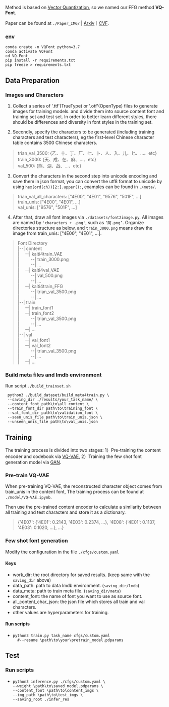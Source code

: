 Method is based on [Vector Quantization](https://arxiv.org/abs/1711.00937), so we named our FFG method **VQ-Font**.

Paper can be found
at ```./Paper_IMG/``` | [Arxiv](https://arxiv.org/abs/2309.00827)｜[CVF](https://openaccess.thecvf.com/content/ICCV2023/papers/Pan_Few_Shot_Font_Generation_Via_Transferring_Similarity_Guided_Global_Style_ICCV_2023_paper.pdf).

### env

```shell
conda create -n VQFont python=3.7
conda activate VQFont
cd VQ-Font
pip install -r requirements.txt
pip freeze > requirements.txt
```

## Data Preparation

### Images and Characters

1) Collect a series of '.ttf'(TrueType) or '.otf'(OpenType) files to generate images for training models. and divide
   them into source content font and training set and test set. In order to better learn different styles, there should
   be differences and diversity in font styles in the training set.

2) Secondly, specify the characters to be generated (including training characters and test characters), eg the
   first-level Chinese character table contains 3500 Chinese characters.

> trian_val_3500: {乙、十、丁、厂、七、卜、人、入、儿、匕、...、etc}  
> train_3000: {天、成、在、麻、...、etc}  
> val_500: {熊、湖、战、...、etc}

3) Convert the characters in the second step into unicode encoding and save them in json format, you can convert the
   utf8 format to unicode by using ```hex(ord(ch))[2:].upper():```, examples can be found in ```./meta/```.

> trian_val_all_characters: ["4E00", "4E01", "9576", "501F", ...]  
> train_unis: ["4E00", "4E01", ...]  
> val_unis: ["9576", "501F", ...]

4) After that, draw all font images via ```./datasets/font2image.py```. All images are named
   by ```'characters + .png'```, such as ```‘阿.png’```.
   Organize directories structure as below, and ```train_3000.png``` means draw the image from
   train_unis: ["4E00", "4E01", ...].

> Font Directory  
> |--| content  
> |&#8195; --| kaiti4train_VAE  
> |&#8195; &#8195; --| train_3000.png  
> |&#8195; &#8195; --| ...  
> |&#8195; --| kaiti4val_VAE  
> |&#8195; &#8195; --| val_500.png  
> |&#8195; &#8195; --| ...  
> |&#8195; --| kaiti4train_FFG  
> |&#8195; &#8195; --| trian_val_3500.png  
> |&#8195; &#8195; --| ...  
> |--| train  
> |&#8195; --| train_font1  
> |&#8195; --| train_font2  
> |&#8195; &#8195; --| trian_val_3500.png   
> |&#8195; &#8195; --| ...  
> |&#8195; --| ...  
> |--| val  
> |&#8195; --| val_font1  
> |&#8195; --| val_font2  
> |&#8195; &#8195; --| trian_val_3500.png    
> |&#8195; &#8195; --| ...  
> |&#8195; --| ...

### Build meta files and lmdb environment

Run script ```./build_trainset.sh```

 ```
  python3 ./build_dataset/build_meta4train.py \
  --saving_dir ./results/your_task_name/ \
  --content_font path\to\all_content \
  --train_font_dir path\to\training_font \
  --val_font_dir path\to\validation_font \
  --seen_unis_file path\to\train_unis.json \
  --unseen_unis_file path\to\val_unis.json 
  ```

## Training

The training process is divided into two stages: 1）Pre-training the content encoder and codebook
via [VQ-VAE](https://arxiv.org/abs/1711.00937), 2）Training the few shot font generation model
via [GAN](https://dl.acm.org/doi/abs/10.1145/3422622).

### Pre-train VQ-VAE

When pre-training VQ-VAE, the reconstructed character object comes from train_unis in the content font, The training
process can be found at ```./model/VQ-VAE.ipynb```.

Then use the pre-trained content encoder to calculate a similarity between all training and test characters and store it
as a dictionary.
> {'4E07': {'4E01': 0.2143, '4E03': 0.2374, ...}, '4E08': {'4E01': 0.1137, '4E03': 0.1020, ...}, ...}

### Few shot font generation

Modify the configuration in the file ```./cfgs/custom.yaml```

#### Keys

* work_dir: the root directory for saved results. (keep same with the `saving_dir` above)
* data_path: path to data lmdb environment. (`saving_dir/lmdb`)
* data_meta: path to train meta file. (`saving_dir/meta`)
* content_font: the name of font you want to use as source font.
* all_content_char_json: the json file which stores all train and val characters.
* other values are hyperparameters for training.

#### Run scripts

* ```
  python3 train.py task_name cfgs/custom.yaml
    #--resume \path\to\your\pretrain_model.pdparams
  ```

## Test

### Run scripts

* ```
  python3 inference.py ./cfgs/custom.yaml \
  --weight \path\to\saved_model.pdparams \
  --content_font \path\to\content_imgs \
  --img_path \path\to\test_imgs \
  --saving_root ./infer_res
  ```
